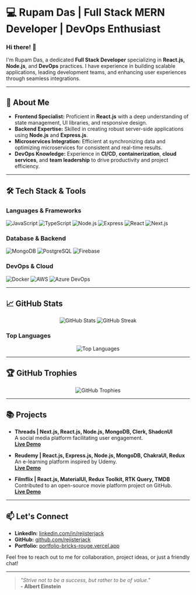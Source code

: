 # 💻 **Rupam Das | Full Stack MERN Developer | DevOps Enthusiast**

### Hi there! 👋  
I'm Rupam Das, a dedicated **Full Stack Developer** specializing in **React.js, Node.js**, and **DevOps** practices. I have experience in building scalable applications, leading development teams, and enhancing user experiences through seamless integrations.

---

## 🚀 **About Me**

- **Frontend Specialist:** Proficient in **React.js** with a deep understanding of state management, UI libraries, and responsive design.
- **Backend Expertise:** Skilled in creating robust server-side applications using **Node.js** and **Express.js**.
- **Microservices Integration:** Efficient at synchronizing data and optimizing microservices for consistent and real-time results.
- **DevOps Knowledge:** Experience in **CI/CD**, **containerization**, **cloud services**, and **team leadership** to drive productivity and project efficiency.

---

## 🛠️ **Tech Stack & Tools**

### **Languages & Frameworks**  
![JavaScript](https://img.shields.io/badge/JavaScript-323330?style=for-the-badge&logo=javascript) 
![TypeScript](https://img.shields.io/badge/TypeScript-007ACC?style=for-the-badge&logo=typescript) 
![Node.js](https://img.shields.io/badge/Node.js-339933?style=for-the-badge&logo=node.js) 
![Express](https://img.shields.io/badge/Express.js-000000?style=for-the-badge&logo=express) 
![React](https://img.shields.io/badge/React-61DAFB?style=for-the-badge&logo=react) 
![Next.js](https://img.shields.io/badge/Next.js-000000?style=for-the-badge&logo=next.js) 

### **Database & Backend**  
![MongoDB](https://img.shields.io/badge/MongoDB-47A248?style=for-the-badge&logo=mongodb) 
![PostgreSQL](https://img.shields.io/badge/PostgreSQL-316192?style=for-the-badge&logo=postgresql) 
![Firebase](https://img.shields.io/badge/Firebase-FFCA28?style=for-the-badge&logo=firebase) 

### **DevOps & Cloud**  
![Docker](https://img.shields.io/badge/Docker-2496ED?style=for-the-badge&logo=docker) 
![AWS](https://img.shields.io/badge/AWS-232F3E?style=for-the-badge&logo=amazon-aws) 
![Azure DevOps](https://img.shields.io/badge/Azure%20DevOps-0078D7?style=for-the-badge&logo=azure-devops) 

---

## 📈 **GitHub Stats**

<p align="center">
<img src="https://github-readme-stats.vercel.app/api?username=rejisterjack&show_icons=true&theme=github_dark&hide_border=true" alt="GitHub Stats">
<img src="https://github-readme-streak-stats.herokuapp.com/?user=rejisterjack&theme=github-dark-blue&hide_border=true" alt="GitHub Streak">
</p>

### **Top Languages**  
<p align="center">
<img src="https://github-readme-stats.vercel.app/api/top-langs/?username=rejisterjack&layout=compact&theme=github_dark&hide_border=true" alt="Top Languages">
</p>

---

## 🏆 **GitHub Trophies**  
<p align="center">
<img src="https://github-profile-trophy.vercel.app/?username=rejisterjack&theme=onedark&no-frame=true&row=1&column=6" alt="GitHub Trophies">
</p>

---

## 📚 **Projects**

- **Threads | Next.js, React.js, Node.js, MongoDB, Clerk, ShadcnUI**  
A social media platform facilitating user engagement.  
**[Live Demo](https://threads-app-dark.vercel.app/)**  

- **Reudemy | React.js, Express.js, Node.js, MongoDB, ChakraUI, Redux**  
An e-learning platform inspired by Udemy.  
**[Live Demo](https://reudemy-frontend.vercel.app/)**  

- **Filmflix | React.js, MaterialUI, Redux Toolkit, RTK Query, TMDB**  
Contributed to an open-source movie platform project on GitHub.  
**[Live Demo](https://filmflix-with-ai.vercel.app/)**  

---

## 📫 **Let's Connect**

- **LinkedIn:** [linkedin.com/in/rejisterjack](https://www.linkedin.com/in/rejisterjack)  
- **GitHub:** [github.com/rejisterjack](https://github.com/rejisterjack)  
- **Portfolio:** [portfolio-bricks-rouge.vercel.app](https://portfolio-bricks-rouge.vercel.app)  

Feel free to reach out to me for collaboration, project ideas, or just a friendly chat!

---

> *"Strive not to be a success, but rather to be of value."*  
> **- Albert Einstein**

